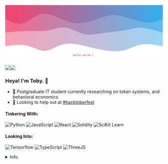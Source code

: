 <img src="https://github.com/influous/influous/blob/main/header.svg" />

<a href="mailto:influous@mailbox.org"><img src="https://img.shields.io/badge/Mail-black?style=flat&logo=maildotru&labelColor=black" align="left" /></a>
<a href="https://github.com/influous"><img src="https://img.shields.io/badge/Website-black?style=flat&logo=metrodeparis&labelColor=black" align="left" /></a>
<!-- <a href="https://linkedin.com/in/tobias-weber-1002"><img src="https://img.shields.io/badge/LinkedIn-black?style=flat&logo=linkedin&labelColor=black" align="left" /></a> -->
<br />

### Heya! I'm Toby. 👋

- 👾 Postgraduate IT student currently researching on token systems, and behavioral economics
- 🌱 Looking to help out at [#hacktoberfest](https://github.com/topics/hacktoberfest)

#### Tinkering With:
![Python](https://img.shields.io/badge/Python-434CB9?style=for-the-badge&logo=python&logoColor=white) ![JavaScript](https://img.shields.io/badge/JavaScript-6541A3?style=for-the-badge&logo=javascript&logoColor=white) ![React](https://img.shields.io/badge/React-86368E?style=for-the-badge&logo=react&logoColor=white) ![Solidity](https://img.shields.io/badge/Solidity-A82B78?style=for-the-badge&logo=solidity&logoColor=white) ![SciKit Learn](https://img.shields.io/badge/scikit_learn-C91F62?style=for-the-badge&logo=scikit-learn&logoColor=white)

#### Looking Into:
![Tensorflow](https://img.shields.io/badge/TensorFlow-434CB9?style=for-the-badge&logo=tensorflow&logoColor=white) ![TypeScript](https://img.shields.io/badge/TypeScript-6541A3?style=for-the-badge&logo=typescript&logoColor=white) ![ThreeJS](https://img.shields.io/badge/ThreeJs-86368E?style=for-the-badge&logo=three.js&logoColor=white)

<details>
  <summary>Info</summary>
  <br />
    <img align="right" width="325" src="https://github.com/influous/influous/blob/main/devcard.svg" alt="influous' DevCard" />
    <img align="center" width="460" height="300" src="https://github-readme-stats.vercel.app/api/wakatime?username=influous&theme=radical&text_color=fff" alt="influous' WakaTime activity" />
  <img align="center" width="460" src="https://github-readme-stats.vercel.app/api?username=influous&theme=radical&show_icons=true&text_color=fff&custom_title=influous' GitHub stats" alt="influous' GitHub stats" />
